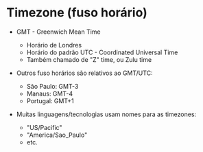 # Timezone (fuso horário)

* GMT - Greenwich Mean Time
    * Horário de Londres
    * Horário do padrão UTC - Coordinated Universal Time
    * Também chamado de "Z" time, ou Zulu time


* Outros fuso horários são relativos ao GMT/UTC: 
    * São Paulo: GMT-3
    * Manaus: GMT-4
    * Portugal: GMT+1

* Muitas linguagens/tecnologias usam nomes para as timezones:
    * "US/Pacific"
    * "America/Sao_Paulo"
    * etc.